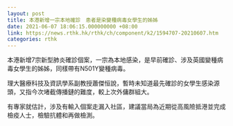 ```yaml
---
layout: post
title: 本港新增一宗本地確診　患者是染變種病毒女學生的姊姊
date: 2021-06-07 18:06:15.000000000 +08:00
link: https://news.rthk.hk/rthk/ch/component/k2/1594707-20210607.htm
categories: rthk
---
```


本港新增7宗新型肺炎確診個案，一宗為本地感染，是早前確診、涉及英國變種病毒女學生的姊姊，同樣帶有N501Y變種病毒。

理大醫療科技及資訊學系副教授蕭傑恒說，暫時未知道最先確診的女學生感染源頭，又指今次堵截傳播鏈的難度，較上次外傭群組大。

有專家就估計，涉及有輸入個案走漏入社區，建議當局為近期從高風險抵港並完成檢疫人士，檢驗抗體和再做檢測。
